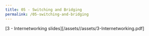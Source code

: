 ```yaml
---
title: 05 - Switching and Bridging
permalink: /05-switching-and-bridging
---
```


<!--more-->

[3 - Internetworking slides][/assets//assets/3-Internetworking.pdf]
